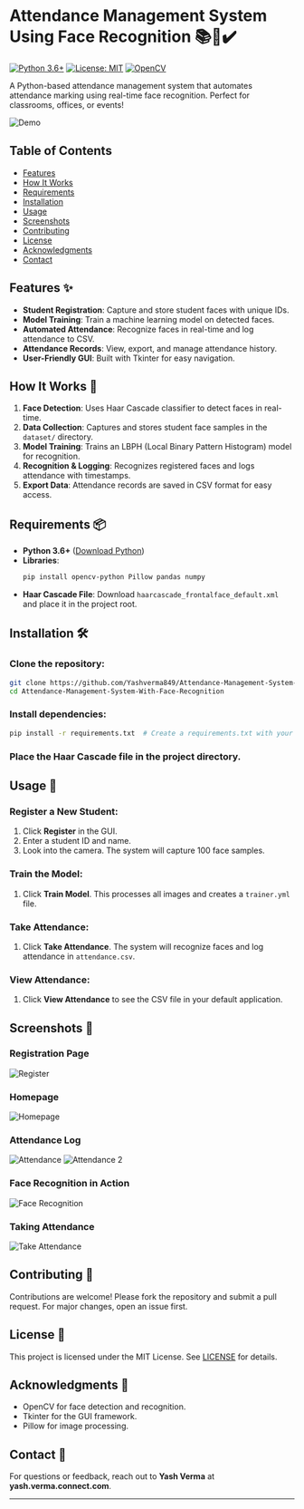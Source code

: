 # Attendance Management System Using Face Recognition 📚👤✔️

[![Python 3.6+](https://img.shields.io/badge/Python-3.6%2B-blue.svg)](https://www.python.org/downloads/)
[![License: MIT](https://img.shields.io/badge/License-MIT-green.svg)](https://opensource.org/licenses/MIT)
[![OpenCV](https://img.shields.io/badge/OpenCV-4.5%2B-orange.svg)](https://opencv.org/)

A Python-based attendance management system that automates attendance marking using real-time face recognition. Perfect for classrooms, offices, or events!

![Demo](screenshots/demo.gif) <!-- Replace with your own GIF/screenshot -->

## Table of Contents
- [Features](#features)
- [How It Works](#how-it-works)
- [Requirements](#requirements)
- [Installation](#installation)
- [Usage](#usage)
- [Screenshots](#screenshots)
- [Contributing](#contributing)
- [License](#license)
- [Acknowledgments](#acknowledgments)
- [Contact](#contact)

## Features ✨
- **Student Registration**: Capture and store student faces with unique IDs.
- **Model Training**: Train a machine learning model on detected faces.
- **Automated Attendance**: Recognize faces in real-time and log attendance to CSV.
- **Attendance Records**: View, export, and manage attendance history.
- **User-Friendly GUI**: Built with Tkinter for easy navigation.

## How It Works 🤖
1. **Face Detection**: Uses Haar Cascade classifier to detect faces in real-time.
2. **Data Collection**: Captures and stores student face samples in the `dataset/` directory.
3. **Model Training**: Trains an LBPH (Local Binary Pattern Histogram) model for recognition.
4. **Recognition & Logging**: Recognizes registered faces and logs attendance with timestamps.
5. **Export Data**: Attendance records are saved in CSV format for easy access.

## Requirements 📦
- **Python 3.6+** ([Download Python](https://www.python.org/downloads/))
- **Libraries**:
  ```bash
  pip install opencv-python Pillow pandas numpy
  ```
- **Haar Cascade File**:
  Download `haarcascade_frontalface_default.xml` and place it in the project root.

## Installation 🛠️
### Clone the repository:
```bash
git clone https://github.com/Yashverma849/Attendance-Management-System-With-Face-Recognition.git
cd Attendance-Management-System-With-Face-Recognition
```
### Install dependencies:
```bash
pip install -r requirements.txt  # Create a requirements.txt with your libraries
```
### Place the Haar Cascade file in the project directory.

## Usage 🚀
### Register a New Student:
1. Click **Register** in the GUI.
2. Enter a student ID and name.
3. Look into the camera. The system will capture 100 face samples.

### Train the Model:
1. Click **Train Model**. This processes all images and creates a `trainer.yml` file.

### Take Attendance:
1. Click **Take Attendance**. The system will recognize faces and log attendance in `attendance.csv`.

### View Attendance:
1. Click **View Attendance** to see the CSV file in your default application.

## Screenshots 📸

### Registration Page
![Register](screenshots/register.png)

### Homepage
![Homepage](screenshots/homepage.png)

### Attendance Log
![Attendance](screenshots/Attendance.png)
![Attendance 2](screenshots/Attendance2.png)

### Face Recognition in Action
![Face Recognition](screenshots/Face.png)

### Taking Attendance
![Take Attendance](screenshots/Take_attendance.png)


## Contributing 🤝
Contributions are welcome! Please fork the repository and submit a pull request. For major changes, open an issue first.

## License 📄
This project is licensed under the MIT License. See [LICENSE](LICENSE) for details.

## Acknowledgments 🙏
- OpenCV for face detection and recognition.
- Tkinter for the GUI framework.
- Pillow for image processing.

## Contact 📧
For questions or feedback, reach out to **Yash Verma** at **yash.verma.connect.com**.

---
